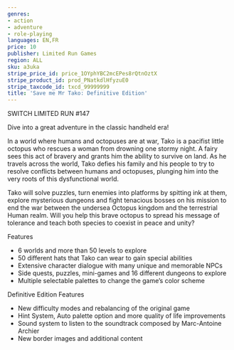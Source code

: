```yaml
---
genres:
- action
- adventure
- role-playing
languages: EN,FR
price: 10
publisher: Limited Run Games
region: ALL
sku: a3uka
stripe_price_id: price_1OYphYBC2mcEPes8rQtnOztX
stripe_product_id: prod_PNatkdlHfyzuE0
stripe_taxcode_id: txcd_99999999
title: 'Save me Mr Tako: Definitive Edition'
---
```


SWITCH LIMITED RUN #147

Dive into a great adventure in the classic handheld era!

In a world where humans and octopuses are at war, Tako is a pacifist little octopus who rescues a woman from drowning one stormy night. A fairy sees this act of bravery and grants him the ability to survive on land. As he travels across the world, Tako defies his family and his people to try to resolve conflicts between humans and octopuses, plunging him into the very roots of this dysfunctional world.

Tako will solve puzzles, turn enemies into platforms by spitting ink at them, explore mysterious dungeons and fight tenacious bosses on his mission to end the war between the undersea Octopus kingdom and the terrestrial Human realm. Will you help this brave octopus to spread his message of tolerance and teach both species to coexist in peace and unity?

Features
- 6 worlds and more than 50 levels to explore
- 50 different hats that Tako can wear to gain special abilities
- Extensive character dialogue with many unique and memorable NPCs
- Side quests, puzzles, mini-games and 16 different dungeons to explore
- Multiple selectable palettes to change the game’s color scheme

Definitive Edition Features
- New difficulty modes and rebalancing of the original game
- Hint System, Auto palette option and more quality of life improvements
- Sound system to listen to the soundtrack composed by Marc-Antoine Archier
- New border images and additional content
